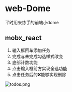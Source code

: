 # web-Dome
平时用来练手的前端小dome



## mobx_react

1. 输入框回车添加任务
2. 完成与未完成勾选样式改变
3. 底部计数功能
4. 点击输入框前方实现全选功能
5. 点击任务后的❌能够实现删除

![todos.png](D:/A_CODEFILES/Z_gitWarehouse/githubWarehouse/react-dome/README.assets/iwe1otv9GaAESmF.png)
